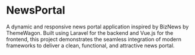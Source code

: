 # NewsPortal
A dynamic and responsive news portal application inspired by BizNews by ThemeWagon. Built using Laravel for the backend and Vue.js for the frontend, this project demonstrates the seamless integration of modern frameworks to deliver a clean, functional, and attractive news portal.
